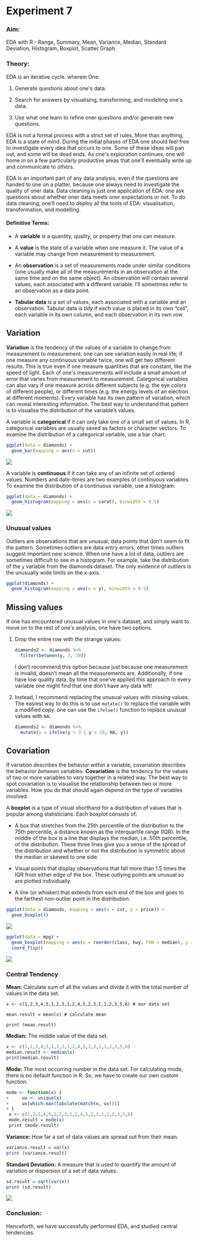 # Experiment 7

### Aim:

EDA with R - Range, Summary, Mean, Variance, Median, Standard Deviation, Histogram, Boxplot, Scatter Graph

### Theory:

EDA is an iterative cycle. wherein One:

1. Generate questions about one's data.

2. Search for answers by visualising, transforming, and modelling one's data.

3. Use what one learn to refine oner questions and/or generate new questions.

EDA is not a formal process with a strict set of rules. More than anything, EDA is a state of mind. During the initial phases of EDA one should feel free to investigate every idea that occurs to one. Some of these ideas will pan out, and some will be dead ends. As one's exploration continues, one will home in on a few particularly productive areas that one’ll eventually write up and communicate to others.

EDA is an important part of any data analysis, even if the questions are handed to one on a platter, because one always need to investigate the quality of oner data. Data cleaning is just one application of EDA: one ask questions about whether oner data meets oner expectations or not. To do data cleaning, one’ll need to deploy all the tools of EDA: visualisation, transformation, and modelling.

#### Definitive Terms:

* A **variable** is a quantity, quality, or property that one can measure.

* A **value** is the state of a variable when one measure it. The value of a variable may change from measurement to measurement.

* An **observation** is a set of measurements made under similar conditions (one usually make all of the measurements in an observation at the same time and on the same object). An observation will contain several values, each associated with a different variable. I’ll sometimes refer to an observation as a data point.

* **Tabular data** is a set of values, each associated with a variable and an observation. Tabular data is *tidy* if each value is placed in its own “cell”, each variable in its own column, and each observation in its own row.

## Variation

**Variation** is the tendency of the values of a variable to change from measurement to measurement. one can see variation easily in real life; if one measure any continuous variable twice, one will get two different results. This is true even if one measure quantities that are constant, like the speed of light. Each of one's measurements will include a small amount of error that varies from measurement to measurement. Categorical variables can also vary if one measure across different subjects (e.g. the eye colors of different people), or different times (e.g. the energy levels of an electron at different moments). Every variable has its own pattern of variation, which can reveal interesting information. The best way to understand that pattern is to visualise the distribution of the variable’s values.

A variable is **categorical** if it can only take one of a small set of values. In R, categorical variables are usually saved as factors or character vectors. To examine the distribution of a categorical variable, use a bar chart:

```r
ggplot(data = diamonds) +
  geom_bar(mapping = aes(x = cut))
```

![](/home/akuma/SoopaProject/R/Experiments/img/Cheese_Sun-05Apr20_09.15.png)

A variable is **continuous** if it can take any of an infinite set of ordered values. Numbers and date-times are two examples of continuous variables. To examine the distribution of a continuous variable, use a histogram:

```r
ggplot(data = diamonds) +
  geom_histogram(mapping = aes(x = carat), binwidth = 0.5)
```

![](/home/akuma/Screenshots/Cheese_Sun-05Apr20_09.38.png)

### Unusual values

Outliers are observations that are unusual; data points that don’t seem to fit the pattern. Sometimes outliers are data entry errors; other times outliers suggest important new science. When one have a lot of data, outliers are sometimes difficult to see in a histogram. For example, take the distribution of the `y` variable from the diamonds dataset. The only evidence of outliers is the unusually wide limits on the x-axis.

```r
ggplot(diamonds) + 
  geom_histogram(mapping = aes(x = y), binwidth = 0.5)
```

## Missing values

If one has encountered unusual values in one's dataset, and simply want to move on to the rest of one's analysis, one have two options.

1. Drop the entire row with the strange values:
   
   ```r
   diamonds2 <- diamonds %>% 
     filter(between(y, 3, 20))
   ```
   
   I don’t recommend this option because just because one measurement is invalid, doesn’t mean all the measurements are. Additionally, if one have low quality data, by time that one’ve applied this approach to every variable one might find that one don’t have any data left!

2. Instead, I recommend replacing the unusual values with missing values. The easiest way to do this is to use `mutate()` to replace the variable with a modified copy. one can use the `ifelse()` function to replace unusual values with `NA`:
   
   ```r
   diamonds2 <- diamonds %>% 
     mutate(y = ifelse(y < 3 | y > 20, NA, y))
   ```

## Covariation

If variation describes the behavior *within* a variable, covariation describes the behavior *between* variables. **Covariation** is the tendency for the values of two or more variables to vary together in a related way. The best way to spot covariation is to visualise the relationship between two or more variables. How you do that should again depend on the type of variables involved.

A **boxplot** is a type of visual shorthand for a distribution of values that is popular among statisticians. Each boxplot consists of:

* A box that stretches from the 25th percentile of the distribution to the 75th percentile, a distance known as the interquartile range (IQR). In the middle of the box is a line that displays the median, i.e. 50th percentile, of the distribution. These three lines give you a sense of the spread of the distribution and whether or not the distribution is symmetric about the median or skewed to one side.

* Visual points that display observations that fall more than 1.5 times the IQR from either edge of the box. These outlying points are unusual so are plotted individually.

* A line (or whisker) that extends from each end of the box and goes to the  farthest non-outlier point in the distribution.

```r
ggplot(data = diamonds, mapping = aes(x = cut, y = price)) +
  geom_boxplot()
```

![](/home/akuma/SoopaProject/R/Experiments/img/Cheese_Sun-05Apr20_09.43.png)

```r
ggplot(data = mpg) +
  geom_boxplot(mapping = aes(x = reorder(class, hwy, FUN = median), y = hwy)) +
  coord_flip()
```

![](/home/akuma/SoopaProject/R/Experiments/img/Cheese_Sun-05Apr20_09.44.png)

### Central Tendency

**Mean:** Calculate sum of all the values and divide it with the total number of values in the data set.

```
x <- c(1,2,3,4,5,1,2,3,1,2,4,5,2,3,1,1,2,3,5,6) # our data set

mean.result = mean(x) # calculate mean

print (mean.result)
```

**Median:** The middle value of the data set.

```r
x <- c(1,2,3,4,5,1,2,3,1,2,4,5,2,3,1,1,2,3,5,6)
median.result <- median(x)
print(median.result)
```

**Mode:** The most occurring number in the data set. For calculating mode, there is no default function in R. So, we have to create our own custom function.

```r
mode <- function(x) {
+     ux <- unique(x)
+     ux[which.max(tabulate(match(x, ux)))]
+ }
 x <- c(1,2,3,4,5,1,2,3,1,2,4,5,2,3,1,1,2,3,5,6) 
 mode.result = mode(x) 
 print (mode.result)
```

**Variance:** How far a set of data values are spread out from their mean.

```r
variance.result = var(x) 
print (variance.result)
```

**Standard Deviation:** A measure that is used to quantify the amount of variation or dispersion of a set of data values.

```r
sd.result = sqrt(var(x))
print (sd.result)
```

![](/home/akuma/SoopaProject/R/Experiments/img/Cheese_Sun-05Apr20_10.03.png)

### Conclusion:

Henceforth, we have successfully performed EDA, and studied central tendencies. 
